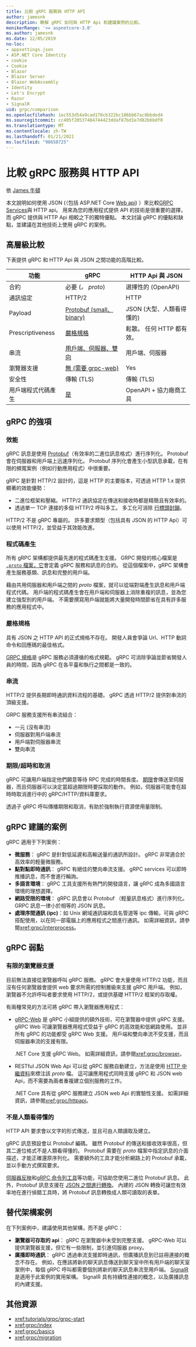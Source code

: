 ```yaml
---
title: 比較 gRPC 服務與 HTTP API
author: jamesnk
description: 瞭解 gRPC 如何與 HTTP Api 和建議案例的比較。
monikerRange: '>= aspnetcore-3.0'
ms.author: jamesnk
ms.date: 12/05/2019
no-loc:
- appsettings.json
- ASP.NET Core Identity
- cookie
- Cookie
- Blazor
- Blazor Server
- Blazor WebAssembly
- Identity
- Let's Encrypt
- Razor
- SignalR
uid: grpc/comparison
ms.openlocfilehash: 1ec553d54a9cad170cb322bc186bb67ac8bbded4
ms.sourcegitcommit: cc405f20537484744423ddaf87bd1e7d82b6bdf0
ms.translationtype: MT
ms.contentlocale: zh-TW
ms.lasthandoff: 01/21/2021
ms.locfileid: "98658725"
---
```

# <a name="compare-grpc-services-with-http-apis"></a>比較 gRPC 服務與 HTTP API

依 [James 牛頓](https://twitter.com/jamesnk)

本文說明如何使用 JSON (（包括 ASP.NET Core [Web api](xref:web-api/index)) ）來比較[GRPC Services](https://grpc.io/docs/guides/)與 HTTP api。 用來為您的應用程式提供 API 的技術是很重要的選擇，而 gRPC 提供與 HTTP Api 相較之下的獨特優點。 本文討論 gRPC 的優點和缺點，並建議在其他技術上使用 gRPC 的案例。

## <a name="high-level-comparison"></a>高層級比較

下表提供 gRPC 和 HTTP Api 與 JSON 之間功能的高階比較。

| 功能          | gRPC                                               | HTTP Api 與 JSON           |
| ---------------- | -------------------------------------------------- | ----------------------------- |
| 合約         | 必要 (*。 proto*)                                 | 選擇性的 (OpenAPI)             |
| 通訊協定         | HTTP/2                                             | HTTP                          |
| Payload          | [Protobuf (small、binary) ](#performance)           | JSON (大型、人類看得懂的)   |
| Prescriptiveness | [嚴格規格](#strict-specification)      | 鬆散。 任何 HTTP 都有效。     |
| 串流        | [用戶端、伺服器、雙向](#streaming)       | 用戶端、伺服器                |
| 瀏覽器支援  | [無 (需要 grpc-web) ](#limited-browser-support) | Yes                           |
| 安全性         | 傳輸 (TLS)                                     | 傳輸 (TLS)                |
| 用戶端程式代碼產生 | [是](#code-generation)                      | OpenAPI + 協力廠商工具 |

## <a name="grpc-strengths"></a>gRPC 的強項

### <a name="performance"></a>效能

gRPC 訊息是使用 [Protobuf](https://developers.google.com/protocol-buffers/docs/overview)（有效率的二進位訊息格式）進行序列化。 Protobuf 會在伺服器和用戶端上迅速序列化。 Protobuf 序列化會產生小型訊息承載，在有限的頻寬案例（例如行動應用程式）中很重要。

gRPC 是針對 HTTP/2 設計的，這是 HTTP 的主要版本，可透過 HTTP 1.x 提供顯著的效能優勢：

* 二進位框架和壓縮。 HTTP/2 通訊協定在傳送和接收時都是精簡且有效率的。
* 透過單一 TCP 連接的多個 HTTP/2 呼叫多工。 多工化可消除 [行標頭封鎖](https://en.wikipedia.org/wiki/Head-of-line_blocking)。

HTTP/2 不是 gRPC 專屬的。 許多要求類型（包括具有 JSON 的 HTTP Api）可以使用 HTTP/2，並受益于其效能改進。

### <a name="code-generation"></a>程式碼產生

所有 gRPC 架構都提供最先進的程式碼產生支援。 GRPC 開發的核心檔案是[ `.proto` 檔案，它](https://developers.google.com/protocol-buffers/docs/proto3)會定義 gRPC 服務和訊息的合約。 從這個檔案中，gRPC 架構會產生服務基類、訊息和完整的用戶端。

藉由共用伺服器和用戶端之間的 *proto* 檔案，就可以從端對端產生訊息和用戶端程式代碼。 用戶端的程式碼產生會在用戶端和伺服器上消除重複的訊息，並為您建立強型別的用戶端。 不需要撰寫用戶端就能將大量開發時間節省在具有許多服務的應用程式中。

### <a name="strict-specification"></a>嚴格規格

具有 JSON 之 HTTP API 的正式規格不存在。 開發人員會爭論 Url、HTTP 動詞命令和回應碼的最佳格式。

[GRPC 規格](https://github.com/grpc/grpc/blob/master/doc/PROTOCOL-HTTP2.md)是 gRPC 服務必須遵循的格式規範。 gRPC 可消除爭論並節省開發人員的時間，因為 gRPC 在各平臺和執行之間都是一致的。

### <a name="streaming"></a>串流

HTTP/2 提供長期即時通訊資料流程的基礎。 gRPC 透過 HTTP/2 提供對串流的頂級支援。

GRPC 服務支援所有串流組合：

* 一元 (沒有串流) 
* 伺服器對用戶端串流
* 用戶端對伺服器串流
* 雙向串流

### <a name="deadlinetimeouts-and-cancellation"></a>期限/超時和取消

gRPC 可讓用戶端指定他們願意等待 RPC 完成的時間長度。 [期限](https://grpc.io/blog/deadlines)會傳送至伺服器，而且伺服器可以決定當超過期限時要採取的動作。 例如，伺服器可能會在超時時取消進行中的 gRPC/HTTP/資料庫要求。

透過子 gRPC 呼叫傳播期限和取消，有助於強制執行資源使用量限制。

## <a name="grpc-recommended-scenarios"></a>gRPC 建議的案例

gRPC 適用于下列案例：

* **微服務**： gRPC 是針對低延遲和高輸送量的通訊所設計。 gRPC 非常適合於高效率的輕量微服務。
* **點對點即時通訊**： gRPC 有絕佳的雙向串流支援。 gRPC services 可以即時推播訊息，而不會進行輪詢。
* **多語言環境**： gRPC 工具支援所有熱門的開發語言，讓 gRPC 成為多國語言環境的理想選擇。
* **網路受限的環境**： gRPC 訊息會以 Protobuf （輕量訊息格式）進行序列化。 GRPC 訊息一律小於相等的 JSON 訊息。
* **處理序間通訊 (ipc)**：如 Unix 網域通訊端和具名管道等 ipc 傳輸，可與 gRPC 搭配使用，以在同一部電腦上的應用程式之間進行通訊。 如需詳細資訊，請參閱<xref:grpc/interprocess>。

## <a name="grpc-weaknesses"></a>gRPC 弱點

### <a name="limited-browser-support"></a>有限的瀏覽器支援

目前無法直接從瀏覽器呼叫 gRPC 服務。 gRPC 會大量使用 HTTP/2 功能，而且沒有任何瀏覽器會提供 web 要求所需的控制層級來支援 gRPC 用戶端。 例如，瀏覽器不允許呼叫者要求使用 HTTP/2，或提供基礎 HTTP/2 框架的存取權。

有兩種常見的方法可將 gRPC 帶入瀏覽器應用程式：

* [gRPC-Web](https://grpc.io/docs/tutorials/basic/web.html) 是 gRPC 小組提供的額外技術，可在瀏覽器中提供 gRPC 支援。 gRPC Web 可讓瀏覽器應用程式受益于 gRPC 的高效能和低網路使用。 並非所有 gRPC 的功能都受 gRPC Web 支援。 用戶端和雙向串流不受支援，而且伺服器串流的支援有限。

  .NET Core 支援 gRPC Web。 如需詳細資訊，請參閱<xref:grpc/browser>。

* RESTful JSON Web Api 可以從 gRPC 服務自動建立，方法是使用 [HTTP 中繼資料](https://cloud.google.com/service-infrastructure/docs/service-management/reference/rpc/google.api#google.api.HttpRule)來標注該 *proto* 檔。 這可讓應用程式同時支援 gRPC 和 JSON web Api，而不需要為兩者重複建立個別服務的工作。

  .NET Core 具有從 gRPC 服務建立 JSON web Api 的實驗性支援。 如需詳細資訊，請參閱<xref:grpc/httpapi>。

### <a name="not-human-readable"></a>不是人類看得懂的

HTTP API 要求會以文字的形式傳送，並且可由人類讀取及建立。

gRPC 訊息預設會以 Protobuf 編碼。 雖然 Protobuf 的傳送和接收效率很高，但其二進位格式不是人類看得懂的。 Protobuf 需要在 *proto* 檔案中指定訊息的介面描述，才能正確還原序列化。 需要額外的工具才能分析網路上的 Protobuf 承載，並以手動方式撰寫要求。

[伺服器反映](https://github.com/grpc/grpc/blob/master/doc/server-reflection.md)和[gRPC 命令列工具](https://github.com/grpc/grpc/blob/master/doc/command_line_tool.md)等功能，可協助您使用二進位 Protobuf 訊息。 此外，Protobuf 訊息支援在 [JSON 之間進行轉換](https://developers.google.com/protocol-buffers/docs/proto3#json)。 內建的 JSON 轉換可讓您有效率地在進行偵錯工具時，將 Protobuf 訊息轉換成人類可讀取的表單。

## <a name="alternative-framework-scenarios"></a>替代架構案例

在下列案例中，建議使用其他架構，而不是 gRPC：

* **瀏覽器可存取的 api**： gRPC 在瀏覽器中未受到完整支援。 gRPC-Web 可以提供瀏覽器支援，但它有一些限制，並引進伺服器 proxy。
* **廣播即時通訊**： gRPC 透過串流支援即時通訊，但廣播訊息到已註冊連接的概念不存在。 例如，在應該將新的聊天訊息傳送到聊天室中所有用戶端的聊天室案例中，每個 gRPC 呼叫都需要個別將新的聊天訊息串流至用戶端。 [SignalR](xref:signalr/introduction) 是適用于此案例的實用架構。 SignalR 具有持續性連接的概念，以及廣播訊息的內建支援。

## <a name="additional-resources"></a>其他資源

* <xref:tutorials/grpc/grpc-start>
* <xref:grpc/index>
* <xref:grpc/basics>
* <xref:grpc/migration>
